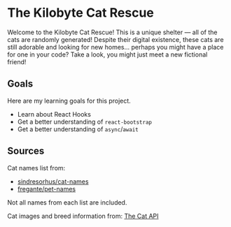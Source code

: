 # The Kilobyte Cat Rescue
Welcome to the Kilobyte Cat Rescue! This is a unique shelter — all of the cats are randomly generated! Despite their digital existence, these cats are still adorable and looking for new homes... perhaps you might have a place for one in your code? Take a look, you might just meet a new fictional friend!

## Goals
Here are my learning goals for this project.
- Learn about React Hooks
- Get a better understanding of `react-bootstrap`
- Get a better understanding of `async`/`await`

## Sources
Cat names list from:
- [sindresorhus/cat-names](https://github.com/sindresorhus/cat-names)
- [fregante/pet-names](https://github.com/fregante/pet-names)

Not all names from each list are included.

Cat images and breed information from:
[The Cat API](https://thecatapi.com/)


